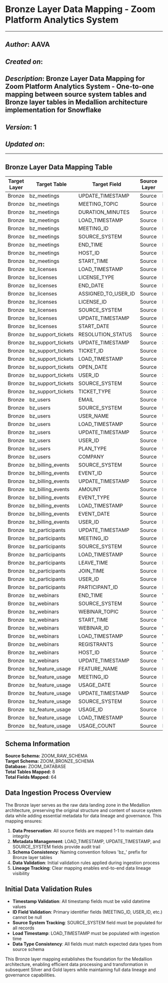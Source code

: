 # Bronze Layer Data Mapping - Zoom Platform Analytics System

_____________________________________________
## *Author*: AAVA
## *Created on*: 
## *Description*: Bronze Layer Data Mapping for Zoom Platform Analytics System - One-to-one mapping between source system tables and Bronze layer tables in Medallion architecture implementation for Snowflake
## *Version*: 1
## *Updated on*: 
_____________________________________________

## Bronze Layer Data Mapping Table

| Target Layer | Target Table | Target Field | Source Layer | Source Table | Source Field | Transformation Rule |
|---|---|---|---|---|---|---|
| Bronze | bz_meetings | UPDATE_TIMESTAMP | Source | MEETINGS | UPDATE_TIMESTAMP | 1-1 Mapping |
| Bronze | bz_meetings | MEETING_TOPIC | Source | MEETINGS | MEETING_TOPIC | 1-1 Mapping |
| Bronze | bz_meetings | DURATION_MINUTES | Source | MEETINGS | DURATION_MINUTES | 1-1 Mapping |
| Bronze | bz_meetings | LOAD_TIMESTAMP | Source | MEETINGS | LOAD_TIMESTAMP | 1-1 Mapping |
| Bronze | bz_meetings | MEETING_ID | Source | MEETINGS | MEETING_ID | 1-1 Mapping |
| Bronze | bz_meetings | SOURCE_SYSTEM | Source | MEETINGS | SOURCE_SYSTEM | 1-1 Mapping |
| Bronze | bz_meetings | END_TIME | Source | MEETINGS | END_TIME | 1-1 Mapping |
| Bronze | bz_meetings | HOST_ID | Source | MEETINGS | HOST_ID | 1-1 Mapping |
| Bronze | bz_meetings | START_TIME | Source | MEETINGS | START_TIME | 1-1 Mapping |
| Bronze | bz_licenses | LOAD_TIMESTAMP | Source | LICENSES | LOAD_TIMESTAMP | 1-1 Mapping |
| Bronze | bz_licenses | LICENSE_TYPE | Source | LICENSES | LICENSE_TYPE | 1-1 Mapping |
| Bronze | bz_licenses | END_DATE | Source | LICENSES | END_DATE | 1-1 Mapping |
| Bronze | bz_licenses | ASSIGNED_TO_USER_ID | Source | LICENSES | ASSIGNED_TO_USER_ID | 1-1 Mapping |
| Bronze | bz_licenses | LICENSE_ID | Source | LICENSES | LICENSE_ID | 1-1 Mapping |
| Bronze | bz_licenses | SOURCE_SYSTEM | Source | LICENSES | SOURCE_SYSTEM | 1-1 Mapping |
| Bronze | bz_licenses | UPDATE_TIMESTAMP | Source | LICENSES | UPDATE_TIMESTAMP | 1-1 Mapping |
| Bronze | bz_licenses | START_DATE | Source | LICENSES | START_DATE | 1-1 Mapping |
| Bronze | bz_support_tickets | RESOLUTION_STATUS | Source | SUPPORT_TICKETS | RESOLUTION_STATUS | 1-1 Mapping |
| Bronze | bz_support_tickets | UPDATE_TIMESTAMP | Source | SUPPORT_TICKETS | UPDATE_TIMESTAMP | 1-1 Mapping |
| Bronze | bz_support_tickets | TICKET_ID | Source | SUPPORT_TICKETS | TICKET_ID | 1-1 Mapping |
| Bronze | bz_support_tickets | LOAD_TIMESTAMP | Source | SUPPORT_TICKETS | LOAD_TIMESTAMP | 1-1 Mapping |
| Bronze | bz_support_tickets | OPEN_DATE | Source | SUPPORT_TICKETS | OPEN_DATE | 1-1 Mapping |
| Bronze | bz_support_tickets | USER_ID | Source | SUPPORT_TICKETS | USER_ID | 1-1 Mapping |
| Bronze | bz_support_tickets | SOURCE_SYSTEM | Source | SUPPORT_TICKETS | SOURCE_SYSTEM | 1-1 Mapping |
| Bronze | bz_support_tickets | TICKET_TYPE | Source | SUPPORT_TICKETS | TICKET_TYPE | 1-1 Mapping |
| Bronze | bz_users | EMAIL | Source | USERS | EMAIL | 1-1 Mapping |
| Bronze | bz_users | SOURCE_SYSTEM | Source | USERS | SOURCE_SYSTEM | 1-1 Mapping |
| Bronze | bz_users | USER_NAME | Source | USERS | USER_NAME | 1-1 Mapping |
| Bronze | bz_users | LOAD_TIMESTAMP | Source | USERS | LOAD_TIMESTAMP | 1-1 Mapping |
| Bronze | bz_users | UPDATE_TIMESTAMP | Source | USERS | UPDATE_TIMESTAMP | 1-1 Mapping |
| Bronze | bz_users | USER_ID | Source | USERS | USER_ID | 1-1 Mapping |
| Bronze | bz_users | PLAN_TYPE | Source | USERS | PLAN_TYPE | 1-1 Mapping |
| Bronze | bz_users | COMPANY | Source | USERS | COMPANY | 1-1 Mapping |
| Bronze | bz_billing_events | SOURCE_SYSTEM | Source | BILLING_EVENTS | SOURCE_SYSTEM | 1-1 Mapping |
| Bronze | bz_billing_events | EVENT_ID | Source | BILLING_EVENTS | EVENT_ID | 1-1 Mapping |
| Bronze | bz_billing_events | UPDATE_TIMESTAMP | Source | BILLING_EVENTS | UPDATE_TIMESTAMP | 1-1 Mapping |
| Bronze | bz_billing_events | AMOUNT | Source | BILLING_EVENTS | AMOUNT | 1-1 Mapping |
| Bronze | bz_billing_events | EVENT_TYPE | Source | BILLING_EVENTS | EVENT_TYPE | 1-1 Mapping |
| Bronze | bz_billing_events | LOAD_TIMESTAMP | Source | BILLING_EVENTS | LOAD_TIMESTAMP | 1-1 Mapping |
| Bronze | bz_billing_events | EVENT_DATE | Source | BILLING_EVENTS | EVENT_DATE | 1-1 Mapping |
| Bronze | bz_billing_events | USER_ID | Source | BILLING_EVENTS | USER_ID | 1-1 Mapping |
| Bronze | bz_participants | UPDATE_TIMESTAMP | Source | PARTICIPANTS | UPDATE_TIMESTAMP | 1-1 Mapping |
| Bronze | bz_participants | MEETING_ID | Source | PARTICIPANTS | MEETING_ID | 1-1 Mapping |
| Bronze | bz_participants | SOURCE_SYSTEM | Source | PARTICIPANTS | SOURCE_SYSTEM | 1-1 Mapping |
| Bronze | bz_participants | LOAD_TIMESTAMP | Source | PARTICIPANTS | LOAD_TIMESTAMP | 1-1 Mapping |
| Bronze | bz_participants | LEAVE_TIME | Source | PARTICIPANTS | LEAVE_TIME | 1-1 Mapping |
| Bronze | bz_participants | JOIN_TIME | Source | PARTICIPANTS | JOIN_TIME | 1-1 Mapping |
| Bronze | bz_participants | USER_ID | Source | PARTICIPANTS | USER_ID | 1-1 Mapping |
| Bronze | bz_participants | PARTICIPANT_ID | Source | PARTICIPANTS | PARTICIPANT_ID | 1-1 Mapping |
| Bronze | bz_webinars | END_TIME | Source | WEBINARS | END_TIME | 1-1 Mapping |
| Bronze | bz_webinars | SOURCE_SYSTEM | Source | WEBINARS | SOURCE_SYSTEM | 1-1 Mapping |
| Bronze | bz_webinars | WEBINAR_TOPIC | Source | WEBINARS | WEBINAR_TOPIC | 1-1 Mapping |
| Bronze | bz_webinars | START_TIME | Source | WEBINARS | START_TIME | 1-1 Mapping |
| Bronze | bz_webinars | WEBINAR_ID | Source | WEBINARS | WEBINAR_ID | 1-1 Mapping |
| Bronze | bz_webinars | LOAD_TIMESTAMP | Source | WEBINARS | LOAD_TIMESTAMP | 1-1 Mapping |
| Bronze | bz_webinars | REGISTRANTS | Source | WEBINARS | REGISTRANTS | 1-1 Mapping |
| Bronze | bz_webinars | HOST_ID | Source | WEBINARS | HOST_ID | 1-1 Mapping |
| Bronze | bz_webinars | UPDATE_TIMESTAMP | Source | WEBINARS | UPDATE_TIMESTAMP | 1-1 Mapping |
| Bronze | bz_feature_usage | FEATURE_NAME | Source | FEATURE_USAGE | FEATURE_NAME | 1-1 Mapping |
| Bronze | bz_feature_usage | MEETING_ID | Source | FEATURE_USAGE | MEETING_ID | 1-1 Mapping |
| Bronze | bz_feature_usage | USAGE_DATE | Source | FEATURE_USAGE | USAGE_DATE | 1-1 Mapping |
| Bronze | bz_feature_usage | UPDATE_TIMESTAMP | Source | FEATURE_USAGE | UPDATE_TIMESTAMP | 1-1 Mapping |
| Bronze | bz_feature_usage | SOURCE_SYSTEM | Source | FEATURE_USAGE | SOURCE_SYSTEM | 1-1 Mapping |
| Bronze | bz_feature_usage | USAGE_ID | Source | FEATURE_USAGE | USAGE_ID | 1-1 Mapping |
| Bronze | bz_feature_usage | LOAD_TIMESTAMP | Source | FEATURE_USAGE | LOAD_TIMESTAMP | 1-1 Mapping |
| Bronze | bz_feature_usage | USAGE_COUNT | Source | FEATURE_USAGE | USAGE_COUNT | 1-1 Mapping |

## Schema Information

**Source Schema:** ZOOM_RAW_SCHEMA  
**Target Schema:** ZOOM_BRONZE_SCHEMA  
**Database:** ZOOM_DATABASE  
**Total Tables Mapped:** 8  
**Total Fields Mapped:** 64  

## Data Ingestion Process Overview

The Bronze layer serves as the raw data landing zone in the Medallion architecture, preserving the original structure and content of source system data while adding essential metadata for data lineage and governance. This mapping ensures:

1. **Data Preservation**: All source fields are mapped 1-1 to maintain data integrity
2. **Metadata Management**: LOAD_TIMESTAMP, UPDATE_TIMESTAMP, and SOURCE_SYSTEM fields provide audit trail
3. **Schema Consistency**: Naming convention follows 'bz_' prefix for Bronze layer tables
4. **Data Validation**: Initial validation rules applied during ingestion process
5. **Lineage Tracking**: Clear mapping enables end-to-end data lineage visibility

## Initial Data Validation Rules

- **Timestamp Validation**: All timestamp fields must be valid datetime values
- **ID Field Validation**: Primary identifier fields (MEETING_ID, USER_ID, etc.) cannot be null
- **Source System Tracking**: SOURCE_SYSTEM field must be populated for all records
- **Load Timestamp**: LOAD_TIMESTAMP must be populated with ingestion time
- **Data Type Consistency**: All fields must match expected data types from source schema

This Bronze layer mapping establishes the foundation for the Medallion architecture, enabling efficient data processing and transformation in subsequent Silver and Gold layers while maintaining full data lineage and governance capabilities.